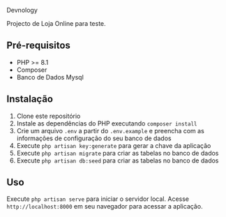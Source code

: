 Devnology

Projecto de Loja Online para teste.

## Pré-requisitos

- PHP >= 8.1
- Composer
- Banco de Dados Mysql

## Instalação

1. Clone este repositório
2. Instale as dependências do PHP executando `composer install`
3. Crie um arquivo `.env` a partir do `.env.example` e preencha com as informações de configuração do seu banco de dados
4. Execute `php artisan key:generate` para gerar a chave da aplicação
5. Execute `php artisan migrate` para criar as tabelas no banco de dados
6. Execute `php artisan db:seed` para criar as tabelas no banco de dados

## Uso

Execute `php artisan serve` para iniciar o servidor local. Acesse `http://localhost:8000` em seu navegador para acessar a aplicação.
